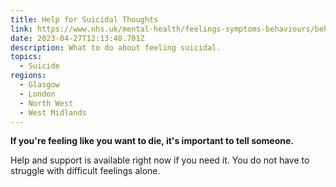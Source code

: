 ```yaml
---
title: Help for Suicidal Thoughts
link: https://www.nhs.uk/mental-health/feelings-symptoms-behaviours/behaviours/help-for-suicidal-thoughts/
date: 2023-04-27T12:13:48.701Z
description: What to do about feeling suicidal.
topics:
  - Suicide
regions:
  - Glasgow
  - London
  - North West
  - West Midlands
---
```

<!--StartFragment-->

**If you're feeling like you want to die, it's important to tell someone.**

Help and support is available right now if you need it. You do not have to struggle with difficult feelings alone.

<!--EndFragment-->